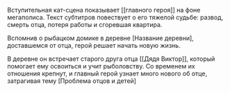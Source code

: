 Вступительная кат-сцена показывает [[главного героя]] на фоне мегаполиса. Текст субтитров повествует о его тяжелой судьбе: развод, смерть отца, потеря работы и сгоревшая квартира.

Вспомнив о рыбацком домике в деревне [Название деревни], доставшемся от отца, герой решает начать новую жизнь.

В деревне он встречает старого друга отца [[Дядя Виктор]], который помогает ему освоиться и учит рыболовству. Со временем их отношения крепнут, и главный герой узнает много нового об отце, затрагивая тему [Проблема отцов и детей]